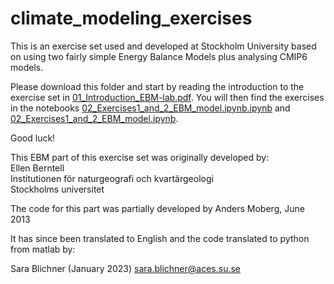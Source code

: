 # climate_modeling_exercises

This is an exercise set used and developed at Stockholm University based on using two fairly simple Energy Balance Models plus analysing CMIP6 models. 

Please download this folder and start by reading the introduction to the exercise set in [01_Introduction_EBM-lab.pdf](01_Introduction_EBM-lab.pdf).
You will then find the exercises in the notebooks [02_Exercises1_and_2_EBM_model.ipynb.ipynb](02_Exercises1_and_2_EBM_model.ipynb.ipynb) and [02_Exercises1_and_2_EBM_model.ipynb](02_Exercises1_and_2_EBM_model.ipynb).

Good luck! 

This EBM part of this exercise set was originally developed by: <br/>
Ellen Berntell <br/>
Institutionen för naturgeografi och kvartärgeologi <br/>
Stockholms universitet <br/>

The code for this part was partially developed by Anders Moberg, June 2013<br/>

It has since been translated to English and the code translated to python from matlab by:

Sara Blichner (January 2023)
sara.blichner@aces.su.se

